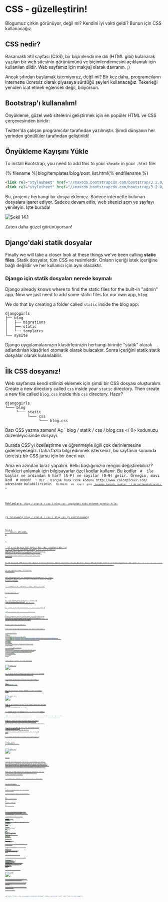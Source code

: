 # CSS - güzelleştirin!

Blogumuz çirkin görünüyor, değil mi? Kendini iyi vakti geldi? Bunun için CSS kullanacağız.

## CSS nedir?

Basamaklı Stil sayfası (CSS), bir biçimlendirme dili (HTML gibi) kulanarak yazılan bir web sitesinin görünümünü ve biçimlendirmesini açıklamak için kullanılan dildir. Web sayfamız için makyaj olarak davranın. ;)

Ancak sıfırdan başlamak istemiyoruz, değil mi? Bir kez daha, programcıların internette ücretsiz olarak piyasaya sürdüğü şeyleri kullanacağız. Tekerleği yeniden icat etmek eğlenceli değil, biliyorsun.

## Bootstrap'ı kullanalım!

Önyükleme, güzel web sitelerini geliştirmek için en popüler HTML ve CSS çerçevesinden biridir:

Twitter'da çalışan programcılar tarafından yazılmıştır. Şimdi dünyanın her yerinden gönüllüler tarafından geliştirildi!

## Önyükleme Kayışını Yükle

To install Bootstrap, you need to add this to your `<head>` in your `.html` file:

{% filename %}blog/templates/blog/post_list.html{% endfilename %}

```html
<link rel="stylesheet" href="//maxcdn.bootstrapcdn.com/bootstrap/3.2.0/css/bootstrap.min.css">
<link rel="stylesheet" href="//maxcdn.bootstrapcdn.com/bootstrap/3.2.0/css/bootstrap-theme.min.css">
```

Bu, projeniz herhangi bir dosya eklemez. Sadece internette bulunan dosyalara işaret ediyor. Sadece devam edin, web sitenizi açın ve sayfayı yenileyin. İşte burada!

![Şekil 14.1](images/bootstrap1.png)

Zaten daha güzel görünüyorsun!

## Django'daki statik dosyalar

Finally we will take a closer look at these things we've been calling **static files**. Statik dosyalar, tüm CSS ve resimlerdir. Onların içeriği istek içeriğine bağlı değildir ve her kullanıcı için aynı olacaktır.

### Django için statik dosyaları nerede koymalı

Django already knows where to find the static files for the built-in "admin" app. Now we just need to add some static files for our own app, `blog`.

We do that by creating a folder called `static` inside the blog app:

    djangogirls
    ├── blog
    │   ├── migrations
    │   ├── static
    │   └── templates
    └── mysite
    

Django uygulamalarınızın klasörlerinizin herhangi birinde "statik" olarak adlandırılan klasörleri otomatik olarak bulacaktır. Sonra içeriğini statik statik dosyalar olarak kulanılabilir.

## İlk CSS dosyanız!

Web sayfanıza kendi stilinizi eklemek için şimdi bir CSS dosyası oluşturalım. Create a new directory called `css` inside your `static` directory. Then create a new file called `blog.css` inside this `css` directory. Hazır?

    djangogirls
    └─── blog
         └─── static
              └─── css
                   └─── blog.css
    

Bazı CSS yazma zamanı! Aç ` blog / statik / css / blog.css </ 0> kodunuzu düzenleyicisinde dosyayı.</p>

<p>Burada CSS'yi özelleştirme ve öğrenmeyle ilgili çok derinlemesine gidemeyeceğiz. Daha fazla bilgi edinmek isterseniz, bu sayfanın sonunda ücretsiz bir CSS jursu için bir öneri var.</p>

<p>Ama en azından biraz yapalım. Belki başlığımızın rengini değiştirebiliriz?
Renkleri anlamak için bilgisayarlar özel kodlar kullanır. Bu kodlar <code> # </ 0> ile başlar ve ardından 6 harf (A-F) ve sayılar (0-9) gelir. Örneğin, mavi kod <code> # 0000FF </ 0> ' dır . Birçok renk renk kodunu http://www.colorpicker.com/ adresinde bulabilirsiniz. <code> Kırmızı </ 1> ve <code> Yeşil </ 1> gibi <a href="http://www.w3schools.com/colors/colors_names.asp"> önceden tanımlı renkler </ 0> 'i de kullanabilirsiniz .</p>

<p>Reklamlara <code> Blog / statık / css 7 blog.css </ 0> aşağıdaki kodu eklemek gerekir file:</p>

<p>{% filename%} blog / statık / css / blog.css {% endfilename%}</p>

<pre><code class="css">h1 a {
    color: #FCA205;
}
`</pre> 

` h1 a </ 0> bir CSS Seçici'dir. Bu, stilleri bir <code> h1 </ 0> öğesinin içindeki herhangi bir <code> a </ 0> öğesini uyguladığımızı gösterir . Böylece, <code>&lt;h1&gt;&lt;a href=""&gt; bağlantı </ 0> gibi bir şey olduğunda , <code> h1 a </ 1> tarzı geçerli olur . Bu durumda, portakal rengini <code> # FCA205 </ 0> olarak değiştirmesini söylüyoruz . Elbette, kendi rengini buraya koyabilirsin!</p>

<p>Bir CSS dosyasında, HTML dosyasındaki öğelerin stillerini belirleriz. Öğeleri tanımlamanın ilk yolu öğe adıdır. Bunları HTML bölümündeki etiketler olarak hatırlayabilirsin. Gibi şeyler <code> bir </ 0> , <code> h1 </ 0> ve <code> vücut </ 0> eleman isimleri örnekleridir .
Öğeleri, <code> sınıfı </ 0> özniteliği veya <code> kimliği </ 0> özniteliği ile tanımlıyoruz . Sınıf ve kimlik, öğeyi kendiniz verdiğiniz isimlerdir. Sınıfların öğelerin gruplarını tanımlar ve kimlikler belirli öğelere işaret eder. For example, you could identify the following tag by using the tag name <code>a`, the class `external_link`, or the id `link_to_wiki_page`:

```html
<a href="https://en.wikipedia.org/wiki/Django" class="external_link" id="link_to_wiki_page">
```

You can read more about [CSS Selectors at w3schools](http://www.w3schools.com/cssref/css_selectors.asp).

HTML şablonumuza bazı CSS eklediğimizi de söylemeliyiz. Aç ` blog / templates 7 blog / post_list.html </ 0>vdosya ve bunun en başında bu satırı ekleyin:</p>

<p>{% filename%} blog 7 şablonlar / blog / posta_list.html</p>

<pre><code class="html">{% load staticfiles %}
`</pre> 

We're just loading static files here. :) Between the `<head>` and `</head>` tags, after the links to the Bootstrap CSS files, add this line:

{% filename %}blog/templates/blog/post_list.html{% endfilename %}

```html
<link rel="stylesheet" href="{% static 'css/blog.css' %}">
```

Tarayıcı dosyaları verilen sırayla okuyor, bu yüzden doğru yerde olduğundan emin olmalıyız. Aksi kodları dosyamızdaki kodları önyüklenirler dosyalarındaki kodlarla geçersiz kılınabilir. Sadece CSS dosyamızın bulunduğu şablonumuzu söyledik.

Dosyanız şimdi şöyle görünmelidir:

{% filename %}blog/templates/blog/post_list.html{% endfilename %}

```html
{% load staticfiles %}
<html>
    <head>
        <title>Django Girls blog</title>
        <link rel="stylesheet" href="//maxcdn.bootstrapcdn.com/bootstrap/3.2.0/css/bootstrap.min.css">
        <link rel="stylesheet" href="//maxcdn.bootstrapcdn.com/bootstrap/3.2.0/css/bootstrap-theme.min.css">
        <link rel="stylesheet" href="{% static 'css/blog.css' %}">
    </head>
    <body>
        <div>
            <h1><a href="/">Django Girls Blog</a></h1>
        </div>

        {% for post in posts %}
            <div>
                <p>published: {{ post.published_date }}</p>
                <h1><a href="">{{ post.title }}</a></h1>
                <p>{{ post.text|linebreaksbr }}</p>
            </div>
        {% endfor %}
    </body>
</html>
```

Tamam, dosyayı kaydedin ve siteyi yenileyin!

![Şekil 14.2](images/color2.png)

İyi iş! Belki de web sitemize biraz hava vermek ve sol taraftaki marjı artırmak istiyoruz? Hadi bunu deneyelim!

{% filename %}blog/static/css/blog.css{% endfilename %}

```css
body {
    padding-left: 15px;
}
```

Bunu CSS'nize ekleyin, dosyayı kaydedin ve nasıl çalıştığını görün!

![Şekil 14.3](images/margin2.png)

Maybe we can customize the font in our header? Paste this into your `<head>` in `blog/templates/blog/post_list.html` file:

{% filename %}blog/templates/blog/post_list.html{% endfilename %}

```html
<link href="//fonts.googleapis.com/css?family=Lobster&subset=latin,latin-ext" rel="stylesheet" type="text/css">
```

As before, check the order and place before the link to `blog/static/css/blog.css`. This line will import a font called *Lobster* from Google Fonts (https://www.google.com/fonts).

Find the `h1 a` declaration block (the code between braces `{` and `}`) in the CSS file `blog/static/css/blog.css`. Now add the line `font-family: 'Lobster';` between the braces, and refresh the page:

{% filename %}blog/static/css/blog.css{% endfilename %}

```css
h1 a {
    color: #FCA205;
    font-family: 'Lobster';
}
```

![Şekil 14.3](images/font.png)

Harika!

Yukarıda belirtildiği gibi, CSS'nin bir sınıf kavramı var. Bunlar, HTML kodunun bir parçasını adlandırmanıza ve stilleri yalnızca diğer parçalara dokunmadan bu parçaya uygulamanızı sağlar. Bu süper yararlı olur! Belki de div'ınız vardır(üstbilgi ve yayınınız gibi) farklı şeyler yapıyorsunuz. Bir sınıf onları farklı görünmelerine yardımcı olur.

Devam edin ve HTML kodunun bazı bölümlerini adlandırın. Adlı bir sınıf ekleme ` sayfa başlığı </ 0> için sizin <code> div </ 0> böyle, Üstbilginizi içerdiğini:</p>

<p>{% filename%} blog / şablonlar / blog / posta_list.html {% endfilename%}</p>

<pre><code class="html">&lt;div class="page-header"&gt; 
&lt;h1&gt;&lt;a href="/"&gt; Django kız blog </ 1> </ 0>
`</pre> 

Ve şimdi bir blog yazısı içeren ` div </ 0> 'na sınıf <code> sonrası </ 0> ekleyin .</p>

<p>{% filename %}blog/templates/blog/post_list.html{% endfilename %}</p>

<pre><code class="html"><div class="post">
    <p>published: {{ post.published_date }}</p>
    <h1><a href="">{{ post.title }}</a></h1>
    <p>{{ post.text|linebreaksbr }}</p>
</div>
`</pre> 

Şimdi, farklı seçicilere bildirim blokları ekleyeceğiz. Selectors starting with `.` relate to classes. Aşağıdaki kodları anlamanıza yardımcı olabilecek birçok harika öğretici ve Web'de CSS hakkında açıklamalar bulunur. For now, just copy and paste it into your `blog/static/css/blog.css` file:

{% filename %}blog/static/css/blog.css{% endfilename %}

```css
.page-header {
    background-color: #ff9400;
    margin-top: 0;
    padding: 20px 20px 20px 40px;
}

.page-header h1, .page-header h1 a, .page-header h1 a:visited, .page-header h1 a:active {
    color: #ffffff;
    font-size: 36pt;
    text-decoration: none;
}

.content {
    margin-left: 40px;
}

h1, h2, h3, h4 {
    font-family: 'Lobster', cursive;
}

.date {
    color: #828282;
}

.save {
    float: right;
}

.post-form textarea, .post-form input {
    width: 100%;
}

.top-menu, .top-menu:hover, .top-menu:visited {
    color: #ffffff;
    float: right;
    font-size: 26pt;
    margin-right: 20px;
}

.post {
    margin-bottom: 70px;
}

.post h1 a, .post h1 a:visited {
    color: #000000;
}
```

Ardından, bildirileri sınıf bildirimleri ile görüntüleyen HTML kodunu çevreleyin. Değiştirin:

{% filename %}blog/templates/blog/post_list.html{% endfilename %}

```html
{% for post in posts %}
    <div class="post">
        <p>published: {{ post.published_date }}</p>
        <h1><a href="">{{ post.title }}</a></h1>
        <p>{{ post.text|linebreaksbr }}</p>
    </div>
{% endfor %}
```

in the `blog/templates/blog/post_list.html` with this:

{% filename %}blog/templates/blog/post_list.html{% endfilename %}

```html
<div class="content container">
    <div class="row">
        <div class="col-md-8">
            {% for post in posts %}
                <div class="post">
                    <div class="date">
                        <p>published: {{ post.published_date }}</p>
                    </div>
                    <h1><a href="">{{ post.title }}</a></h1>
                    <p>{{ post.text|linebreaksbr }}</p>
                </div>
            {% endfor %}
        </div>
    </div>
</div>
```

Bu dosyaları kaydedin ve web sitenizi yenileyin.

![Şekil 14.4](images/final.png)

Bravo! Harika görünüyor, değil mi? HTML'ye sınıf eklediğimiz yerleri bulmak için yapıştırdığımız kodu inceleyin ve bunları CSS'de kullandık. Turkuaz olmasını istersen, nerden değiştirebilirsin?

Bu CSS ile biraz uğraşmaktan korkmayın ve bazı şeyleri değiştirmeye çalışın. CSS ile oynamak, farklı şeylerin ne yaptığını anlamanıza yardımcı olur. Bir şeyi kırarsan endişelenmeyin - her zaman geri alabilirsiniz!

We really recommend taking this free online [Codeacademy HTML & CSS course](https://www.codecademy.com/tracks/web). Web sitelerinizi CSS ile daha güzel yapmak hakkında her şeyi öğrenmenize yardımcı olur.

Ready for the next chapter?! :)